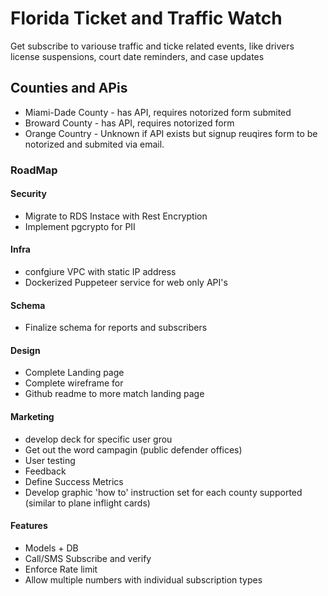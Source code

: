# Florida Ticket and Traffic Watch
Get subscribe to variouse traffic and ticke related events, like drivers license suspensions, court date reminders, and case updates

## Counties and APis
* Miami-Dade County - has API, requires notorized form submited
* Broward County - has API, requires notorized form
* Orange Country - Unknown if API exists but signup reuqires form to be notorized and submited via email.


### RoadMap

#### Security
* Migrate to RDS Instace with Rest Encryption
* Implement pgcrypto for PII

#### Infra
* confgiure VPC with static IP address
* Dockerized Puppeteer service for web only API's

#### Schema
* Finalize schema for reports and subscribers

#### Design
* Complete Landing page
* Complete wireframe for
* Github readme to more match landing page


#### Marketing
* develop deck for specific user grou
* Get out the word campagin (public defender offices)
* User testing
* Feedback
* Define Success Metrics
* Develop graphic 'how to' instruction set for each county supported (similar to plane inflight cards)


#### Features
* Models + DB
* Call/SMS Subscribe and verify
* Enforce Rate limit
* Allow multiple numbers with individual subscription types


